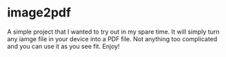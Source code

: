# image2pdf
A simple project that I wanted to try out in my spare time. It will simply turn any iamge file in your device into a PDF file.
Not anything too complicated and you can use it as you see fit. Enjoy!
